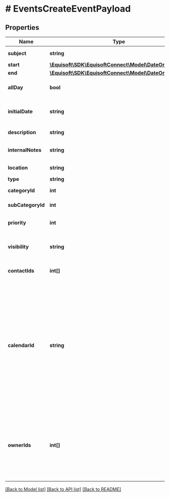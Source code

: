 # # EventsCreateEventPayload

## Properties

Name | Type | Description | Notes
------------ | ------------- | ------------- | -------------
**subject** | **string** | Subject/Title of the Event. |
**start** | [**\Equisoft\SDK\EquisoftConnect\Model\DateOrDateTime**](DateOrDateTime.md) |  |
**end** | [**\Equisoft\SDK\EquisoftConnect\Model\DateOrDateTime**](DateOrDateTime.md) |  | [optional]
**allDay** | **bool** | Indicate if the event is an all-day event or a timed event. |
**initialDate** | **string** | Date the Event was initially scheduled. As defined by full-date - RFC3339. | [optional]
**description** | **string** | Public description of the Event. | [optional]
**internalNotes** | **string** | Internal notes on the Event. Not synced on remote sources. | [optional]
**location** | **string** | Location of the event in free-text form. | [optional]
**type** | **string** | Event type | [optional]
**categoryId** | **int** | ID of the field value to use as category. | [optional]
**subCategoryId** | **int** | ID of the field value to use as sub-category. | [optional]
**priority** | **int** | Importance/Priority of an event or task. 5 is the most important. | [optional]
**visibility** | **string** | Confidentiality level of the Event (private or not). [NORMAL, PRIVATE] | [optional]
**contactIds** | **int[]** | Allow to link the event to one or many contacts. | [optional]
**calendarId** | **string** | Calendar the Event will be created for. - A numerical ID returned by listCalendars. - The string \&quot;primary\&quot; for the current connected user primary (\&quot;TODO\&quot;) calendar. - The string \&quot;completed\&quot; for the current connected user completed (\&quot;DONE\&quot;) calendar. The &#x60;calendarId&#x60; parameter can&#39;t be used with the &#x60;ownerId&#x60; parameter. | [optional]
**ownerIds** | **int[]** | For local legacy events, &#x60;ownerIds&#x60; can be used instead of calendarId to create an Event for many user at once. - Cannot be used with &#x60;calendarId&#x60;. - Cannot be used for users with remote calendar (Exchange, Office365, Outlook.com). | [optional]

[[Back to Model list]](../../README.md#models) [[Back to API list]](../../README.md#endpoints) [[Back to README]](../../README.md)
